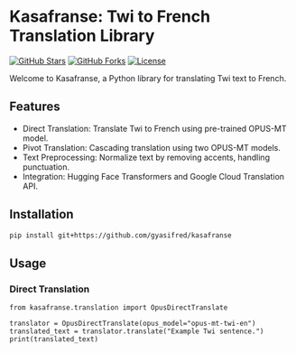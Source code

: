 # Kasafranse: Twi to French Translation Library

[![GitHub Stars](https://img.shields.io/github/stars/gyasifred/kasafranse)](https://github.com/gyasifred/kasafranse/stargazers)
[![GitHub Forks](https://img.shields.io/github/forks/gyasifred/kasafranse)](https://github.com/gyasifred/kasafranse/network/members)
[![License](https://img.shields.io/github/license/gyasifred/kasafranse)](https://github.com/gyasifred/kasafranse/blob/main/LICENSE)

Welcome to Kasafranse, a Python library for translating Twi text to French. 

## Features

- Direct Translation: Translate Twi to French using pre-trained OPUS-MT model.
- Pivot Translation: Cascading translation using two OPUS-MT models.
- Text Preprocessing: Normalize text by removing accents, handling punctuation.
- Integration: Hugging Face Transformers and Google Cloud Translation API.

## Installation

```bash
pip install git+https://github.com/gyasifred/kasafranse
```
## Usage
### Direct Translation
```
from kasafranse.translation import OpusDirectTranslate

translator = OpusDirectTranslate(opus_model="opus-mt-twi-en")
translated_text = translator.translate("Example Twi sentence.")
print(translated_text)
```
